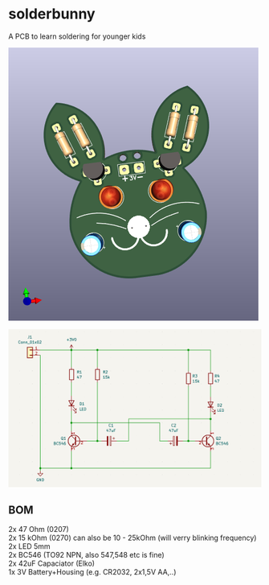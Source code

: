 # solderbunny
A PCB to learn soldering for younger kids


![3d Picture of PCB](https://github.com/DG1JAN/solderbunny/blob/main/bunny_3d.png)

![Schematic](https://github.com/DG1JAN/solderbunny/blob/main/bunny-sch.png)

## BOM
2x 47 Ohm (0207)</br>
2x 15 kOhm (0270) can also be 10 - 25kOhm (will verry blinking frequency)</br>
2x LED 5mm </br>
2x BC546 (TO92 NPN, also 547,548 etc is fine)</br>
2x 42uF Capaciator (Elko)</br>
1x 3V Battery+Housing (e.g. CR2032, 2x1,5V AA,..)</br>


